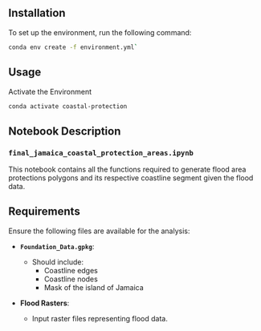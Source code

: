 ## Installation

To set up the environment, run the following command:  

```bash
conda env create -f environment.yml`
```
## Usage
Activate the Environment
```bash
conda activate coastal-protection
```


## Notebook Description

### `final_jamaica_coastal_protection_areas.ipynb`
This notebook contains all the functions required to generate flood area protections polygons and its respective coastline segment given the flood data.

## Requirements

Ensure the following files are available for the analysis:

- **`Foundation_Data.gpkg`**:
  - Should include:
    - Coastline edges 
    - Coastline nodes
    - Mask of the island of Jamaica

- **Flood Rasters**:
  - Input raster files representing flood data.
